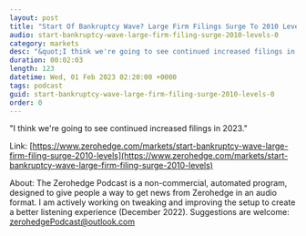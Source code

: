 ```yaml
---
layout: post
title: "Start Of Bankruptcy Wave? Large Firm Filings Surge To 2010 Levels "
audio: start-bankruptcy-wave-large-firm-filing-surge-2010-levels-0
category: markets
desc: "&quot;I think we're going to see continued increased filings in 2023.&quot;"
duration: 00:02:03
length: 123
datetime: Wed, 01 Feb 2023 02:20:00 +0000
tags: podcast
guid: start-bankruptcy-wave-large-firm-filing-surge-2010-levels-0
order: 0
---
```

&quot;I think we're going to see continued increased filings in 2023.&quot;

Link: [https://www.zerohedge.com/markets/start-bankruptcy-wave-large-firm-filing-surge-2010-levels](https://www.zerohedge.com/markets/start-bankruptcy-wave-large-firm-filing-surge-2010-levels)

About: The Zerohedge Podcast is a non-commercial, automated program, designed to give people a way to get news from Zerohedge in an audio format.  I am actively working on tweaking and improving the setup to create a better listening experience (December 2022).  Suggestions are welcome: [zerohedgePodcast@outlook.com](mailto:zerohedgePodcast@outlook.com)